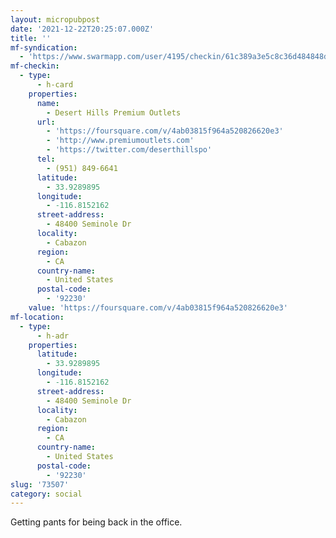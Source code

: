 ```yaml
---
layout: micropubpost
date: '2021-12-22T20:25:07.000Z'
title: ''
mf-syndication:
  - 'https://www.swarmapp.com/user/4195/checkin/61c389a3e5c8c36d484848d6'
mf-checkin:
  - type:
      - h-card
    properties:
      name:
        - Desert Hills Premium Outlets
      url:
        - 'https://foursquare.com/v/4ab03815f964a520826620e3'
        - 'http://www.premiumoutlets.com'
        - 'https://twitter.com/deserthillspo'
      tel:
        - (951) 849-6641
      latitude:
        - 33.9289895
      longitude:
        - -116.8152162
      street-address:
        - 48400 Seminole Dr
      locality:
        - Cabazon
      region:
        - CA
      country-name:
        - United States
      postal-code:
        - '92230'
    value: 'https://foursquare.com/v/4ab03815f964a520826620e3'
mf-location:
  - type:
      - h-adr
    properties:
      latitude:
        - 33.9289895
      longitude:
        - -116.8152162
      street-address:
        - 48400 Seminole Dr
      locality:
        - Cabazon
      region:
        - CA
      country-name:
        - United States
      postal-code:
        - '92230'
slug: '73507'
category: social
---
```

Getting pants for being back in the office.
